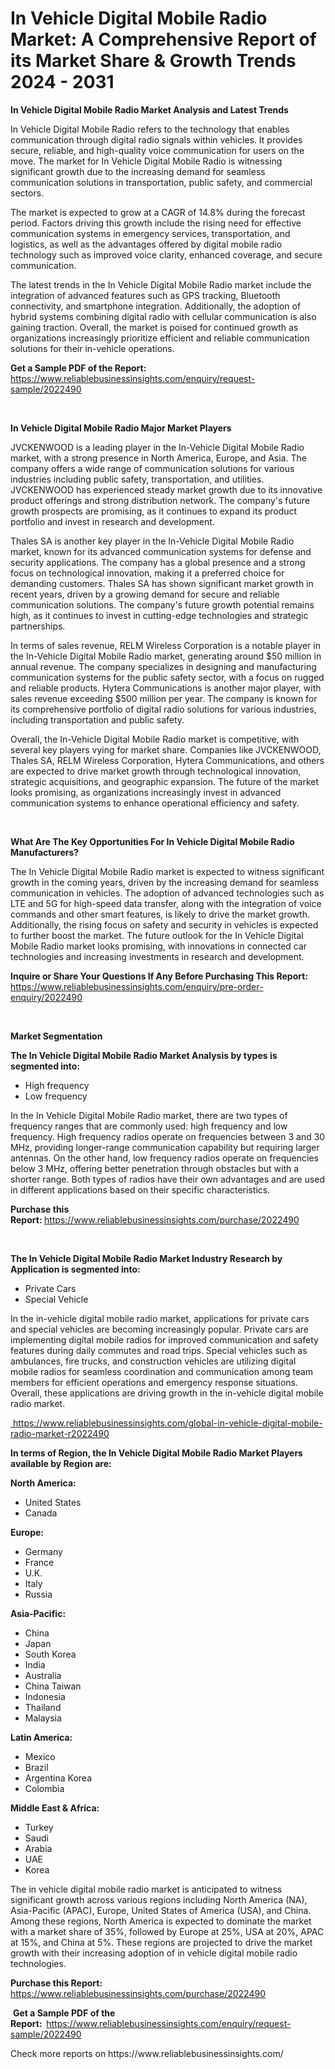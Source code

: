 <p><h1>In Vehicle Digital Mobile Radio Market: A Comprehensive Report of its Market Share & Growth Trends 2024 - 2031</h1></p><p><strong>In Vehicle Digital Mobile Radio Market Analysis and Latest Trends</strong></p>
<p><p>In Vehicle Digital Mobile Radio refers to the technology that enables communication through digital radio signals within vehicles. It provides secure, reliable, and high-quality voice communication for users on the move. The market for In Vehicle Digital Mobile Radio is witnessing significant growth due to the increasing demand for seamless communication solutions in transportation, public safety, and commercial sectors. </p><p>The market is expected to grow at a CAGR of 14.8% during the forecast period. Factors driving this growth include the rising need for effective communication systems in emergency services, transportation, and logistics, as well as the advantages offered by digital mobile radio technology such as improved voice clarity, enhanced coverage, and secure communication.</p><p>The latest trends in the In Vehicle Digital Mobile Radio market include the integration of advanced features such as GPS tracking, Bluetooth connectivity, and smartphone integration. Additionally, the adoption of hybrid systems combining digital radio with cellular communication is also gaining traction. Overall, the market is poised for continued growth as organizations increasingly prioritize efficient and reliable communication solutions for their in-vehicle operations.</p></p>
<p><strong>Get a Sample PDF of the Report:&nbsp;</strong> <a href="https://www.reliablebusinessinsights.com/enquiry/request-sample/2022490">https://www.reliablebusinessinsights.com/enquiry/request-sample/2022490</a></p>
<p>&nbsp;</p>
<p><strong>In Vehicle Digital Mobile Radio Major Market Players</strong></p>
<p><p>JVCKENWOOD is a leading player in the In-Vehicle Digital Mobile Radio market, with a strong presence in North America, Europe, and Asia. The company offers a wide range of communication solutions for various industries including public safety, transportation, and utilities. JVCKENWOOD has experienced steady market growth due to its innovative product offerings and strong distribution network. The company's future growth prospects are promising, as it continues to expand its product portfolio and invest in research and development.</p><p>Thales SA is another key player in the In-Vehicle Digital Mobile Radio market, known for its advanced communication systems for defense and security applications. The company has a global presence and a strong focus on technological innovation, making it a preferred choice for demanding customers. Thales SA has shown significant market growth in recent years, driven by a growing demand for secure and reliable communication solutions. The company's future growth potential remains high, as it continues to invest in cutting-edge technologies and strategic partnerships.</p><p>In terms of sales revenue, RELM Wireless Corporation is a notable player in the In-Vehicle Digital Mobile Radio market, generating around $50 million in annual revenue. The company specializes in designing and manufacturing communication systems for the public safety sector, with a focus on rugged and reliable products. Hytera Communications is another major player, with sales revenue exceeding $500 million per year. The company is known for its comprehensive portfolio of digital radio solutions for various industries, including transportation and public safety.</p><p>Overall, the In-Vehicle Digital Mobile Radio market is competitive, with several key players vying for market share. Companies like JVCKENWOOD, Thales SA, RELM Wireless Corporation, Hytera Communications, and others are expected to drive market growth through technological innovation, strategic acquisitions, and geographic expansion. The future of the market looks promising, as organizations increasingly invest in advanced communication systems to enhance operational efficiency and safety.</p></p>
<p>&nbsp;</p>
<p><strong>What Are The Key Opportunities For In Vehicle Digital Mobile Radio Manufacturers?</strong></p>
<p><p>The In Vehicle Digital Mobile Radio market is expected to witness significant growth in the coming years, driven by the increasing demand for seamless communication in vehicles. The adoption of advanced technologies such as LTE and 5G for high-speed data transfer, along with the integration of voice commands and other smart features, is likely to drive the market growth. Additionally, the rising focus on safety and security in vehicles is expected to further boost the market. The future outlook for the In Vehicle Digital Mobile Radio market looks promising, with innovations in connected car technologies and increasing investments in research and development.</p></p>
<p><strong>Inquire or Share Your Questions If Any Before Purchasing This Report:</strong> <a href="https://www.reliablebusinessinsights.com/enquiry/pre-order-enquiry/2022490">https://www.reliablebusinessinsights.com/enquiry/pre-order-enquiry/2022490</a></p>
<p>&nbsp;</p>
<p><strong>Market Segmentation</strong></p>
<p><strong>The In Vehicle Digital Mobile Radio Market Analysis by types is segmented into:</strong></p>
<p><ul><li>High frequency</li><li>Low frequency</li></ul></p>
<p><p>In the In Vehicle Digital Mobile Radio market, there are two types of frequency ranges that are commonly used: high frequency and low frequency. High frequency radios operate on frequencies between 3 and 30 MHz, providing longer-range communication capability but requiring larger antennas. On the other hand, low frequency radios operate on frequencies below 3 MHz, offering better penetration through obstacles but with a shorter range. Both types of radios have their own advantages and are used in different applications based on their specific characteristics.</p></p>
<p><strong>Purchase this Report:&nbsp;</strong><a href="https://www.reliablebusinessinsights.com/purchase/2022490">https://www.reliablebusinessinsights.com/purchase/2022490</a></p>
<p>&nbsp;</p>
<p><strong>The In Vehicle Digital Mobile Radio Market Industry Research by Application is segmented into:</strong></p>
<p><ul><li>Private Cars</li><li>Special Vehicle</li></ul></p>
<p><p>In the in-vehicle digital mobile radio market, applications for private cars and special vehicles are becoming increasingly popular. Private cars are implementing digital mobile radios for improved communication and safety features during daily commutes and road trips. Special vehicles such as ambulances, fire trucks, and construction vehicles are utilizing digital mobile radios for seamless coordination and communication among team members for efficient operations and emergency response situations. Overall, these applications are driving growth in the in-vehicle digital mobile radio market.</p></p>
<p><a href="https://www.reliablebusinessinsights.com/global-in-vehicle-digital-mobile-radio-market-r2022490">&nbsp;https://www.reliablebusinessinsights.com/global-in-vehicle-digital-mobile-radio-market-r2022490</a></p>
<p><strong>In terms of Region, the In Vehicle Digital Mobile Radio Market Players available by Region are:</strong></p>
<p>
    <p> <strong> North America: </strong>
        <ul>
            <li>United States</li>
            <li>Canada</li>
        </ul>
        </p> 
    <p> <strong> Europe: </strong>
        <ul>
            <li>Germany</li>
            <li>France</li>
            <li>U.K.</li>
            <li>Italy</li>
            <li>Russia</li>
        </ul>
        </p> 
    <p> <strong> Asia-Pacific: </strong>
        <ul>
            <li>China</li>
            <li>Japan</li>
            <li>South Korea</li>
            <li>India</li>
            <li>Australia</li>
            <li>China Taiwan</li>
            <li>Indonesia</li>
            <li>Thailand</li>
            <li>Malaysia</li>
        </ul>
        </p> 
    <p> <strong> Latin America: </strong>
        <ul>
            <li>Mexico</li>
            <li>Brazil</li>
            <li>Argentina Korea</li>
            <li>Colombia</li>
        </ul>
        </p> 
    <p> <strong> Middle East & Africa: </strong>
        <ul>
            <li>Turkey</li>
            <li>Saudi</li>
            <li>Arabia</li>
            <li>UAE</li>
            <li>Korea</li>
        </ul>
    </p>
    </p>
<p><p>The in vehicle digital mobile radio market is anticipated to witness significant growth across various regions including North America (NA), Asia-Pacific (APAC), Europe, United States of America (USA), and China. Among these regions, North America is expected to dominate the market with a market share of 35%, followed by Europe at 25%, USA at 20%, APAC at 15%, and China at 5%. These regions are projected to drive the market growth with their increasing adoption of in vehicle digital mobile radio technologies.</p></p>
<p><strong>Purchase this Report: </strong><a href="https://www.reliablebusinessinsights.com/purchase/2022490">https://www.reliablebusinessinsights.com/purchase/2022490</a></p>
<p>&nbsp;<strong>Get a Sample PDF of the Report:&nbsp;&nbsp;</strong><a href="https://www.reliablebusinessinsights.com/enquiry/request-sample/2022490">https://www.reliablebusinessinsights.com/enquiry/request-sample/2022490</a></p>
<p><strong></strong></p>
<p>Check more reports on https://www.reliablebusinessinsights.com/</p>